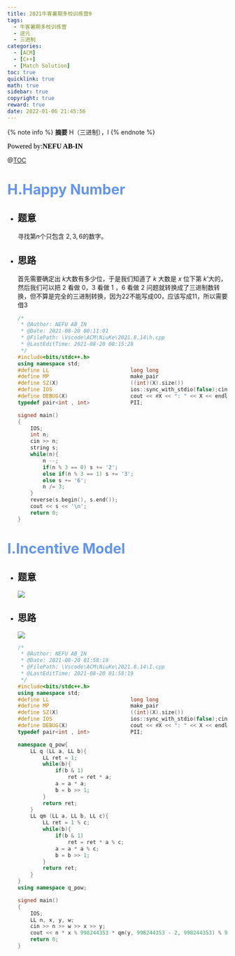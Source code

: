 ```yaml
---
title: 2021牛客暑期多校训练营9
tags:
  - 牛客暑期多校训练营
  - 逆元
  - 三进制
categories:
  - [ACM]
  - [C++]
  - [Match Solution]
toc: true
quicklink: true
math: true
sidebar: true
copyright: true
reward: true
date: 2022-01-06 21:45:56
---
```

{% note info %}
**摘要**
H（三进制），I
{% endnote %}
<!-- more -->
<font color=#000000	size=3 face=楷体>Powered by:**NEFU AB-IN**</font>

@[TOC](文章目录)

# <font color=#6495ED size=6>H.Happy Number</font>

* ## 题意

  寻找第$n$个只包含 $2,3,6$的数字。

* ## 思路

  首先需要确定出 $k$​ 大数有多少位，于是我们知道了 $k$ 大数是 $x$ 位下第 $k’$大的，然后我们可以把 $2$ 看做 $0$，$3$ 看做 $1$ ，$6$ 看做 $2$ 问题就转换成了三进制数转换，但不算是完全的三进制转换，因为$22$不能写成$00$，应该写成$11$，所以需要借$3$

  ```cpp
  /*
   * @Author: NEFU AB_IN
   * @Date: 2021-08-20 00:11:01
   * @FilePath: \Vscode\ACM\NiuKe\2021.8.14\h.cpp
   * @LastEditTime: 2021-08-20 00:15:28
   */
  #include<bits/stdc++.h>
  using namespace std;
  #define LL                          long long
  #define MP                          make_pair
  #define SZ(X)                       ((int)(X).size())
  #define IOS                         ios::sync_with_stdio(false);cin.tie(0);cout.tie(0);
  #define DEBUG(X)                    cout << #X << ": " << X << endl;
  typedef pair<int , int>             PII;
  
  signed main()
  {
      IOS;
      int n;
      cin >> n;
      string s;
      while(n){
          n --;
          if(n % 3 == 0) s += '2';
          else if(n % 3 == 1) s += '3';
          else s += '6'; 
          n /= 3;
      }   
      reverse(s.begin(), s.end());
      cout << s << '\n';
      return 0;
  }
  ```





# <font color=#6495ED size=6>I.Incentive Model</font>

* ## 题意

  ![](https://img-blog.csdnimg.cn/94482b5dd0ee4661b76523347a40ae6b.png)


* ## 思路

  ![](https://img-blog.csdnimg.cn/358a120ec8c349b6ab602a2586a7d594.png?x-oss-process=image/watermark,type_ZmFuZ3poZW5naGVpdGk,shadow_10,text_aHR0cHM6Ly9ibG9nLmNzZG4ubmV0L3FxXzQ1ODU5MTg4,size_16,color_FFFFFF,t_70)
	

	```cpp
	/*
	 * @Author: NEFU AB_IN
	 * @Date: 2021-08-20 01:58:19
	 * @FilePath: \Vscode\ACM\NiuKe\2021.8.14\I.cpp
	 * @LastEditTime: 2021-08-20 01:58:19
	 */
	#include<bits/stdc++.h>
	using namespace std;
	#define LL                          long long
	#define MP                          make_pair
	#define SZ(X)                       ((int)(X).size())
	#define IOS                         ios::sync_with_stdio(false);cin.tie(0);cout.tie(0);
	#define DEBUG(X)                    cout << #X << ": " << X << endl;
	typedef pair<int , int>             PII;
	
	namespace q_pow{
	    LL q (LL a, LL b){
	        LL ret = 1;
	        while(b){
	            if(b & 1)
	                ret = ret * a;
	            a = a * a;
	            b = b >> 1;
	        }
	        return ret;
	    }
	    LL qm (LL a, LL b, LL c){
	        LL ret = 1 % c;
	        while(b){
	            if(b & 1)
	                ret = ret * a % c;
	            a = a * a % c;
	            b = b >> 1;
	        }
	        return ret;
	    }
	}
	using namespace q_pow;
	
	signed main()
	{
	    IOS;
	    LL n, x, y, w;
	    cin >> n >> w >> x >> y;
	    cout << n * x % 998244353 * qm(y, 998244353 - 2, 998244353) % 998244353 << '\n';  
	    return 0;
	}
	```

